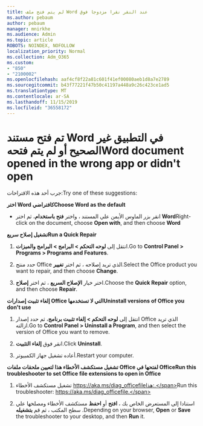 ```yaml
---
title: لم يتم فتح ملف Word عند النقر نقرا مزدوجا فوق
ms.author: pebaum
author: pebaum
manager: mnirkhe
ms.audience: Admin
ms.topic: article
ROBOTS: NOINDEX, NOFOLLOW
localization_priority: Normal
ms.collection: Adm_O365
ms.custom:
- "850"
- "2100002"
ms.openlocfilehash: aaf4cf8f22a81c601f41ef00080aeb1d8a7e2789
ms.sourcegitcommit: b43f77221f47b50c41197a448a9c26c423ce1ad5
ms.translationtype: MT
ms.contentlocale: ar-SA
ms.lasthandoff: 11/15/2019
ms.locfileid: "36558172"
---
```

# <a name="word-document-opened-in-the-wrong-app-or-didnt-open"></a><span data-ttu-id="5de45-102">تم فتح مستند Word في التطبيق غير الصحيح أو لم يتم فتحه</span><span class="sxs-lookup"><span data-stu-id="5de45-102">Word document opened in the wrong app or didn't open</span></span>

<span data-ttu-id="5de45-103">جرب أحد هذه الاقتراحات:</span><span class="sxs-lookup"><span data-stu-id="5de45-103">Try one of these suggestions:</span></span>

<span data-ttu-id="5de45-104">**اختر Word كافتراضي**</span><span class="sxs-lookup"><span data-stu-id="5de45-104">**Choose Word as the default**</span></span>

- <span data-ttu-id="5de45-105">انقر بزر الماوس الأيمن علي المستند ، واختر **فتح باستخدام**، ثم اختر **Word**</span><span class="sxs-lookup"><span data-stu-id="5de45-105">Right-click on the document, choose **Open with**, and then choose **Word**</span></span>

<span data-ttu-id="5de45-106">**تشغيل إصلاح سريع**</span><span class="sxs-lookup"><span data-stu-id="5de45-106">**Run a Quick Repair**</span></span>

1. <span data-ttu-id="5de45-107">انتقل إلى **لوحه التحكم > البرامج > البرامج والميزات**.</span><span class="sxs-lookup"><span data-stu-id="5de45-107">Go to **Control Panel > Programs > Programs and Features**.</span></span>

2. <span data-ttu-id="5de45-108">حدد منتج Office الذي تريد إصلاحه ، ثم اختر **تغيير**.</span><span class="sxs-lookup"><span data-stu-id="5de45-108">Select the Office product you want to repair, and then choose **Change**.</span></span>

3. <span data-ttu-id="5de45-109">اختر خيار **الإصلاح السريع** ، ثم اختر **إصلاح**.</span><span class="sxs-lookup"><span data-stu-id="5de45-109">Choose the **Quick Repair** option, and then choose **Repair**.</span></span>

<span data-ttu-id="5de45-110">**إلغاء تثبيت إصدارات Office التي لا تستخدمها**</span><span class="sxs-lookup"><span data-stu-id="5de45-110">**Uninstall versions of Office you don't use**</span></span>

1. <span data-ttu-id="5de45-111">انتقل إلى **لوحه التحكم > إلغاء تثبيت برنامج**، ثم حدد إصدار Office الذي تريد ازالته.</span><span class="sxs-lookup"><span data-stu-id="5de45-111">Go to **Control Panel > Uninstall a Program**, and then select the version of Office you want to remove.</span></span>

2. <span data-ttu-id="5de45-112">انقر فوق **إلغاء التثبيت**.</span><span class="sxs-lookup"><span data-stu-id="5de45-112">Click **Uninstall**.</span></span>

3. <span data-ttu-id="5de45-113">أعاده تشغيل جهاز الكمبيوتر.</span><span class="sxs-lookup"><span data-stu-id="5de45-113">Restart your computer.</span></span>

<span data-ttu-id="5de45-114">**تشغيل مستكشف الأخطاء هذا لتعيين ملحقات ملفات Office لفتحها في Office**</span><span class="sxs-lookup"><span data-stu-id="5de45-114">**Run this troubleshooter to set Office file extensions to open in Office**</span></span>

1. <span data-ttu-id="5de45-115">تشغيل مستكشف الأخطاء https://aka.ms/diag_officefileهذا:.</span><span class="sxs-lookup"><span data-stu-id="5de45-115">Run this troubleshooter: https://aka.ms/diag_officefile.</span></span>

2. <span data-ttu-id="5de45-116">استنادا إلى المستعرض الخاص بك ، **افتح** أو **احفظ** مستكشف الأخطاء ومصلحها علي سطح المكتب ، ثم قم **بتشغيله** .</span><span class="sxs-lookup"><span data-stu-id="5de45-116">Depending on your browser, **Open** or **Save** the troubleshooter to your desktop, and then **Run** it.</span></span>
